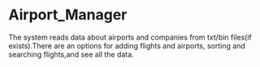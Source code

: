 # Airport_Manager
The system reads data about airports and companies from txt/bin files(if exists).There are an options for adding flights and airports, sorting and searching flights,and see all the data.
